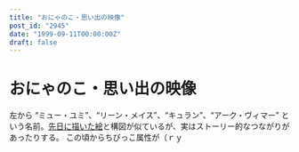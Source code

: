 ```yaml
---
title: "おにゃのこ・思い出の映像"
post_id: "2945"
date: "1999-09-11T00:00:00Z"
draft: false
---
```


# おにゃのこ・思い出の映像

左から “ミュー・ユミ”、“リーン・メイス”、“キュラン”、“アーク・ヴィマー” という名前。[先日に描いた絵](/cats_photo_black)と構図が似ているが、実はストーリー的なつながりがあったりする。 この頃からちびっこ属性が（ｒｙ
